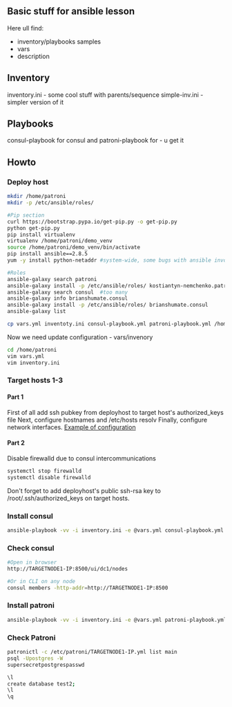 ## Basic stuff for ansible lesson
Here ull find:
- inventory/playbooks samples
- vars
- description

## Inventory 
inventory.ini - some cool stuff with parents/sequence
simple-inv.ini - simpler version of it

## Playbooks
consul-playbook for consul and patroni-playbook for - u get it

## Howto
### Deploy host
```bash
mkdir /home/patroni
mkdir -p /etc/ansible/roles/

#Pip section
curl https://bootstrap.pypa.io/get-pip.py -o get-pip.py
python get-pip.py
pip install virtualenv
virtualenv /home/patroni/demo_venv
source /home/patroni/demo_venv/bin/activate
pip install ansible==2.8.5
yum -y install python-netaddr #system-wide, some bugs with ansible invocation of pip package

#Roles 
ansible-galaxy search patroni
ansible-galaxy install -p /etc/ansible/roles/ kostiantyn-nemchenko.patroni
ansible-galaxy search consul  #too many
ansible-galaxy info brianshumate.consul
ansible-galaxy install -p /etc/ansible/roles/ brianshumate.consul
ansible-galaxy list

cp vars.yml inventoty.ini consul-playbook.yml patroni-playbook.yml /home/patroni
```

Now we need update configuration - vars/invenory 
```bash
cd /home/patroni
vim vars.yml
vim inventory.ini
```

### Target hosts 1-3
#### Part 1
First of all add ssh pubkey from deployhost to target host's authorized\_keys file
Next, configure hostnames and /etc/hosts resolv
Finally, configure network interfaces. 
[Example of configuration](prepare_hosts.md)
#### Part 2
Disable firewalld due to consul intercommunications
```bash
systemctl stop firewalld
systemctl disable firewalld
```

Don't forget to add deployhost's public ssh-rsa key to /root/.ssh/authorized\_keys on target hosts.


### Install consul
```bash
ansible-playbook -vv -i inventory.ini -e @vars.yml consul-playbook.yml 
```
### Check consul
```bash
#Open in browser
http://TARGETNODE1-IP:8500/ui/dc1/nodes

#Or in CLI on any node 
consul members -http-addr=http://TARGETNODE1-IP:8500
```

### Install patroni
```bash
ansible-playbook -vv -i inventory.ini -e @vars.yml patroni-playbook.yml
```

### Check Patroni
```bash
patronictl -c /etc/patroni/TARGETNODE1-IP.yml list main
psql -Upostgres -W
supersecretpostgrespasswd

\l
create database test2;
\l
\q
```

